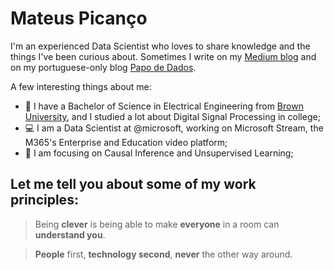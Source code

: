 # Mateus Picanço

I'm an experienced Data Scientist who loves to share knowledge and the things I've been curious about. Sometimes I write on my [Medium blog](https://mateuspicanco.medium.com/) and on my portuguese-only blog [Papo de Dados](https://papodedados.com/). 

A few interesting things about me:
- :school: I have a Bachelor of Science in Electrical Engineering from [Brown University](https://www.brown.edu/), and I studied a lot about Digital Signal Processing in college;
- :computer: I am a Data Scientist at @microsoft, working on Microsoft Stream, the M365's Enterprise and Education video platform;
- :rocket: I am focusing on Causal Inference and Unsupervised Learning;

## Let me tell you about some of my work principles:

> Being **clever** is being able to make **everyone** in a room can **understand you**. 

> **People** first, **technology second**, **never** the other way around. 

<!-- [Github Stats](https://github-readme-stats.vercel.app/api?username=mateuspicanco&show_icons=true&theme=dracula) -->
